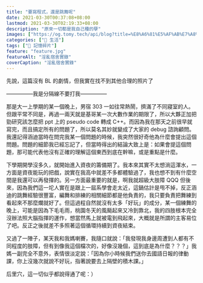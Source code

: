 ```yaml
---
title: "要寫程式，還是跳舞呢"
date: 2021-03-30T00:37:08+08:00
lastmod: 2021-03-30T02:19:33+08:00
description: "原來一切都是我自己種的孽"
images: ["https://og.tomy.tech/api/blog?title=%E8%A6%81%E5%AF%AB%E7%A8%8B%E5%BC%8F%EF%BC%8C%E9%82%84%E6%98%AF%E8%B7%B3%E8%88%9E%E5%91%A2"]
categories: ["🍫 生活"]
tags: ["🧩 記憶碎片"]
feature: "feature.jpg"
featureAlt: "淫亂宿舍實錄"
coverCaption: "淫亂宿舍實錄"
---
```


先說，這篇沒有 BL 的劇情，但我實在找不到其他合理的照片了

—————我是分隔線不要打我—————

那是大一上學期的某一個晚上，男宿 303 一如往常熱鬧，擠滿了不同寢室的人。但跟平常不同是，再過一兩天就是基哥某一次大數作業的期限了，所以大夥正加把勁研究該怎麼把 ppt 上的 pseudo code 轉成 C++。而因為我在那天之前很早就寫完，而且搞定所有的問題了，所以莫名其妙就變成了大家的 debug 諮詢顧問。我還記得涵迪當時在問完我某一個問題的時候，我突然很好奇他為什麼會提出這個問題。問題的細節我已經忘記了，但當時得出的結論大致上是：如果會提這個問題，那可能代表他沒有正確的理解這個東西到底在幹嘛，或是重點是什麼。

下學期開學沒多久，就開始進入資夜的籌備期了。我本來其實不太想淌這渾水，一方面是資夜能玩的把戲，說實在我高中就差不多都體驗過了，我也想不到有什麼空間是我還可以再發揮的。另一方面最重要的就是，啊我就超級大肢障 QQQ 但後來，因為我們這一坨人實在是跟上一屆系學會走太近，這鍋估計是甩不掉，反正涵迪的跳舞經驗很豐富，編舞和排練的相關細節都是他負責的，我只要負責把舞練到看起來不那麼爛就好了。但這過程自然就沒有太多「好玩」的成分，某一個練舞的晚上，可能是因為下毛毛雨，桃園冬天的風颳起來又冷到靠北，我的四肢根本完全沒辦法照大腦指揮的運作，想當然馬上就被電到飛起來，大概就是所謂的主客易位了吧。反正之後就差不多照著這個循環持續到資夜結束。

又過了一陣子，某天我和我媽喇賽，我隨口就說：「我發現我身邊周遭到人都有不同程度的肢障，但有到像我這個檔次的，好像沒幾個，這到底是為什麼？？？」我媽一副完全不意外，表情很淡定說：「因為你小時候我們送你去國語日報的律動課，你上沒幾次就說不好玩，指著說要去上隔壁的積木課。」

后里穴，這一切似乎都說得通了呢：）
